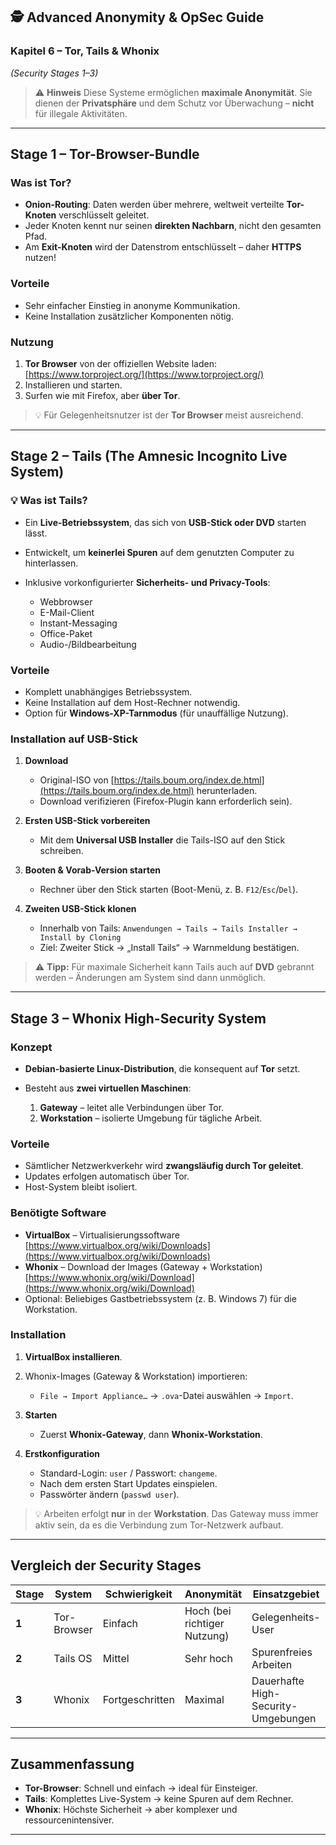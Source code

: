 ## 🕵️ Advanced Anonymity & OpSec Guide

### Kapitel 6 – Tor, Tails & Whonix

*(Security Stages 1–3)*

> ⚠️ **Hinweis**
> Diese Systeme ermöglichen **maximale Anonymität**.
> Sie dienen der **Privatsphäre** und dem Schutz vor Überwachung –
> **nicht** für illegale Aktivitäten.

---

## Stage 1 – Tor-Browser-Bundle

### Was ist Tor?

* **Onion-Routing**: Daten werden über mehrere, weltweit verteilte **Tor-Knoten** verschlüsselt geleitet.
* Jeder Knoten kennt nur seinen **direkten Nachbarn**, nicht den gesamten Pfad.
* Am **Exit-Knoten** wird der Datenstrom entschlüsselt – daher **HTTPS** nutzen!

### Vorteile

* Sehr einfacher Einstieg in anonyme Kommunikation.
* Keine Installation zusätzlicher Komponenten nötig.

### Nutzung

1. **Tor Browser** von der offiziellen Website laden:
   [https://www.torproject.org/](https://www.torproject.org/)
2. Installieren und starten.
3. Surfen wie mit Firefox, aber **über Tor**.

> 💡 Für Gelegenheitsnutzer ist der **Tor Browser** meist ausreichend.

---

## Stage 2 – Tails (The Amnesic Incognito Live System)

### 💡 Was ist Tails?

* Ein **Live-Betriebssystem**, das sich von **USB-Stick oder DVD** starten lässt.
* Entwickelt, um **keinerlei Spuren** auf dem genutzten Computer zu hinterlassen.
* Inklusive vorkonfigurierter **Sicherheits- und Privacy-Tools**:

  * Webbrowser
  * E-Mail-Client
  * Instant-Messaging
  * Office-Paket
  * Audio-/Bildbearbeitung

### Vorteile

* Komplett unabhängiges Betriebssystem.
* Keine Installation auf dem Host-Rechner notwendig.
* Option für **Windows-XP-Tarnmodus** (für unauffällige Nutzung).

### Installation auf USB-Stick

1. **Download**

   * Original-ISO von [https://tails.boum.org/index.de.html](https://tails.boum.org/index.de.html) herunterladen.
   * Download verifizieren (Firefox-Plugin kann erforderlich sein).
2. **Ersten USB-Stick vorbereiten**

   * Mit dem **Universal USB Installer** die Tails-ISO auf den Stick schreiben.
3. **Booten & Vorab-Version starten**

   * Rechner über den Stick starten (Boot-Menü, z. B. `F12`/`Esc`/`Del`).
4. **Zweiten USB-Stick klonen**

   * Innerhalb von Tails: `Anwendungen → Tails → Tails Installer → Install by Cloning`
   * Ziel: Zweiter Stick → „Install Tails“ → Warnmeldung bestätigen.

> ⚠️ **Tipp:**
> Für maximale Sicherheit kann Tails auch auf **DVD** gebrannt werden –
> Änderungen am System sind dann unmöglich.

---

## Stage 3 – Whonix High-Security System

### Konzept

* **Debian-basierte Linux-Distribution**, die konsequent auf **Tor** setzt.
* Besteht aus **zwei virtuellen Maschinen**:

  1. **Gateway** – leitet alle Verbindungen über Tor.
  2. **Workstation** – isolierte Umgebung für tägliche Arbeit.

### Vorteile

* Sämtlicher Netzwerkverkehr wird **zwangsläufig durch Tor geleitet**.
* Updates erfolgen automatisch über Tor.
* Host-System bleibt isoliert.

### Benötigte Software

* **VirtualBox** – Virtualisierungssoftware
  [https://www.virtualbox.org/wiki/Downloads](https://www.virtualbox.org/wiki/Downloads)
* **Whonix** – Download der Images (Gateway + Workstation)
  [https://www.whonix.org/wiki/Download](https://www.whonix.org/wiki/Download)
* Optional: Beliebiges Gastbetriebssystem (z. B. Windows 7) für die Workstation.

### Installation

1. **VirtualBox installieren**.
2. Whonix-Images (Gateway & Workstation) importieren:

   * `File → Import Appliance…` → `.ova`-Datei auswählen → `Import`.
3. **Starten**

   * Zuerst **Whonix-Gateway**, dann **Whonix-Workstation**.
4. **Erstkonfiguration**

   * Standard-Login: `user` / Passwort: `changeme`.
   * Nach dem ersten Start Updates einspielen.
   * Passwörter ändern (`passwd user`).

> 💡 Arbeiten erfolgt **nur** in der **Workstation**.
> Das Gateway muss immer aktiv sein, da es die Verbindung zum Tor-Netzwerk aufbaut.

---

## Vergleich der Security Stages

| Stage | System      | Schwierigkeit   | Anonymität                   | Einsatzgebiet                       |
| ----- | ----------- | --------------- | ---------------------------- | ----------------------------------- |
| **1** | Tor-Browser | Einfach         | Hoch (bei richtiger Nutzung) | Gelegenheits-User                   |
| **2** | Tails OS    | Mittel          | Sehr hoch                    | Spurenfreies Arbeiten               |
| **3** | Whonix      | Fortgeschritten | Maximal                      | Dauerhafte High-Security-Umgebungen |

---

## Zusammenfassung

* **Tor-Browser**: Schnell und einfach → ideal für Einsteiger.
* **Tails**: Komplettes Live-System → keine Spuren auf dem Rechner.
* **Whonix**: Höchste Sicherheit → aber komplexer und ressourcenintensiver.

---
